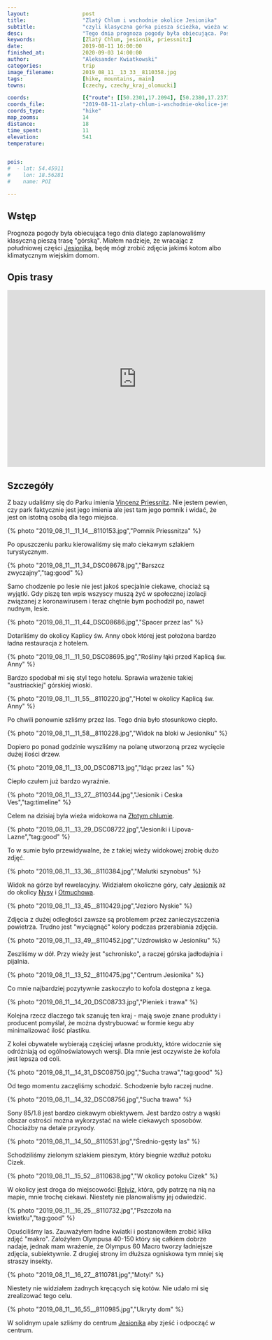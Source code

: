 ```yaml
---
layout:                 post
title:                  "Zlatý Chlum i wschodnie okolice Jesionika"
subtitle:               "czyli klasyczna górka piesza ścieżka, wieża widokowa, las i austriacki hotel"
desc:                   "Tego dnia prognoza pogody była obiecująca. Postanowiliśmy pozwiedzać okolicę noclegu idąc na wieżę widokową Zlatý Chlum."
keywords:               [Zlatý Chlum, jesionik, priessnitz]
date:                   2019-08-11 16:00:00
finished_at:            2020-09-03 14:00:00
author:                 "Aleksander Kwiatkowski"
categories:             trip
image_filename:         2019_08_11__13_33__8110358.jpg
tags:                   [hike, mountains, main]
towns:                  [czechy, czechy_kraj_olomucki]

coords:                 [{"route": [[50.2301,17.2094], [50.2380,17.2373], [50.2315,17.2698], [50.2243,17.2695], [50.2179,17.2356], [50.2197,17.2081], [50.2319,17.2071]], "type": "hike"}]
coords_file:            "2019-08-11-zlaty-chlum-i-wschodnie-okolice-jesionika.json"
coords_type:            "hike"
map_zooms:              14
distance:               18
time_spent:             11
elevation:              541
temperature:            


pois:
#  - lat: 54.45911
#    lon: 18.56281
#    name: POI

---
```


[wiki-zlaty-chlum]: https://pl.wikipedia.org/wiki/Zlat%C3%BD_Chlum
[wiki-jesionik]: https://pl.wikipedia.org/wiki/Jesionik
[wiki-nysa]: https://pl.wikipedia.org/wiki/Nysa
[wiki-otmuchow]: https://pl.wikipedia.org/wiki/Otmuch%C3%B3w
[wiki-rejviz]: https://pl.wikipedia.org/wiki/Rejv%C3%ADz
[wiki-priessnitz]: https://pl.wikipedia.org/wiki/Vincenz_Priessnitz
[wiki-zloty-chlum]: https://pl.wikipedia.org/wiki/Wie%C5%BCa_widokowa_na_Zlat%C3%BDm_Chlumie

## Wstęp

Prognoza pogody była obiecująca tego dnia dlatego zaplanowaliśmy klasyczną pieszą trasę
"górską". Miałem nadzieje, że wracając z południowej części
[Jesionika][wiki-jesionik], będę mógł zrobić zdjęcia jakimś kotom albo klimatycznym
wiejskim domom.

## Opis trasy

<iframe height='405' width='590' frameborder='0' allowtransparency='true' scrolling='no' src='https://www.strava.com/activities/2619513274/embed/b6df9e4025180008ba8139ff303fb3c69b3dc090'></iframe>

## Szczegóły

Z bazy udaliśmy się do Parku imienia [Vincenz Priessnitz][wiki-priessnitz].
Nie jestem pewien, czy park
faktycznie jest jego imienia ale jest tam jego pomnik i widać, że jest on istotną
osobą dla tego miejsca.

{% photo "2019_08_11__11_14__8110153.jpg","Pomnik Priessnitza" %}

Po opuszczeniu parku kierowaliśmy się mało ciekawym szlakiem turystycznym.

{% photo "2019_08_11__11_34_DSC08678.jpg","Barszcz zwyczajny","tag:good" %}

Samo chodzenie po lesie nie jest jakoś specjalnie ciekawe, chociaż
są wyjątki. Gdy piszę ten wpis wszyscy muszą żyć w społecznej izolacji związanej
z koronawirusem i teraz chętnie bym pochodził po, nawet nudnym, lesie.

{% photo "2019_08_11__11_44_DSC08686.jpg","Spacer przez las" %}

Dotarliśmy do okolicy Kaplicy św. Anny obok której jest położona
bardzo ładna restauracja z hotelem.

{% photo "2019_08_11__11_50_DSC08695.jpg","Rośliny łąki przed Kaplicą św. Anny" %}

Bardzo spodobał mi się styl tego hotelu. Sprawia wrażenie takiej
"austriackiej" górskiej wioski.

{% photo "2019_08_11__11_55__8110220.jpg","Hotel w okolicy Kaplicą św. Anny" %}

Po chwili ponownie szliśmy przez las. Tego dnia było stosunkowo ciepło.

{% photo "2019_08_11__11_58__8110228.jpg","Widok na bloki w Jesioniku" %}

Dopiero po ponad godzinie wyszliśmy na polanę utworzoną przez wycięcie
dużej ilości drzew.

{% photo "2019_08_11__13_00_DSC08713.jpg","Idąc przez las" %}

Ciepło czułem już bardzo wyraźnie.

{% photo "2019_08_11__13_27__8110344.jpg","Jesionik i Ceska Ves","tag:timeline" %}

Celem na dzisiaj była wieża widokowa na [Złotym chlumie][wiki-zloty-chlum].


{% photo "2019_08_11__13_29_DSC08722.jpg","Jesioniki i Lipova-Lazne","tag:good" %}

To w sumie było przewidywalne, że z takiej wieży widokowej zrobię dużo zdjęć.

{% photo "2019_08_11__13_36__8110384.jpg","Malutki szynobus" %}

Widok na górze był rewelacyjny. Widziałem okoliczne góry, cały
[Jesionik][wiki-jesionik] aż do okolicy [Nysy][wiki-nysa] i
[Otmuchowa][wiki-otmuchow].

{% photo "2019_08_11__13_45__8110429.jpg","Jezioro Nyskie" %}

Zdjęcia z dużej odległości zawsze są problemem przez zanieczyszczenia
powietrza. Trudno jest "wyciągnąć" kolory podczas przerabiania zdjęcia.

{% photo "2019_08_11__13_49__8110452.jpg","Uzdrowisko w Jesioniku" %}

Zeszliśmy w dół. Przy wieży jest "schronisko", a raczej górska jadłodajnia
i pijalnia.

{% photo "2019_08_11__13_52__8110475.jpg","Centrum Jesionika" %}

Co mnie najbardziej pozytywnie zaskoczyło to kofola dostępna z kega.

{% photo "2019_08_11__14_20_DSC08733.jpg","Pieniek i trawa" %}

Kolejna rzecz dlaczego tak szanuję ten kraj - mają swoje znane produkty
i producent pomyślał, że można dystrybuować w formie kegu aby minimalizować ilość
plastiku.

Z kolei obywatele wybierają częściej własne produkty, które widocznie się
odróżniają od ogólnoświatowych wersji. Dla mnie jest oczywiste że kofola jest lepsza
od coli.

{% photo "2019_08_11__14_31_DSC08750.jpg","Sucha trawa","tag:good" %}

Od tego momentu zaczęliśmy schodzić. Schodzenie było raczej nudne.

{% photo "2019_08_11__14_32_DSC08756.jpg","Sucha trawa" %}

Sony 85/1.8 jest bardzo ciekawym obiektywem. Jest bardzo ostry a wąski
obszar ostrości można wykorzystać na wiele ciekawych sposobów.
Chociażby na detale przyrody.

{% photo "2019_08_11__14_50__8110531.jpg","Średnio-gęsty las" %}

Schodziliśmy zielonym szlakiem pieszym, który biegnie wzdłuż
potoku Cizek.

{% photo "2019_08_11__15_52__8110638.jpg","W okolicy potoku Cizek" %}

W okolicy jest droga do miejscowości [Rejviz][wiki-rejviz], która,
gdy patrzę na nią na mapie, mnie trochę ciekawi. Niestety nie planowaliśmy
jej odwiedzić.

{% photo "2019_08_11__16_25__8110732.jpg","Pszczoła na kwiatku","tag:good" %}

Opuściliśmy las. Zauważyłem ładne kwiatki i postanowiłem zrobić
kilka zdjęć "makro". Założyłem Olympusa 40-150 który się całkiem dobrze
nadaje, jednak mam wrażenie, że Olympus 60 Macro tworzy ładniejsze
zdjęcia, subiektywnie. Z drugiej strony im dłuższa ogniskowa tym mniej
się straszy insekty.

{% photo "2019_08_11__16_27__8110781.jpg","Motyl" %}

Niestety nie widziałem żadnych kręcących się kotów. Nie udało mi się
zrealizować tego celu.

{% photo "2019_08_11__16_55__8110985.jpg","Ukryty dom" %}

W solidnym upale szliśmy do centrum [Jesionika][wiki-jesionik] aby zjeść
i odpocząć w centrum.
